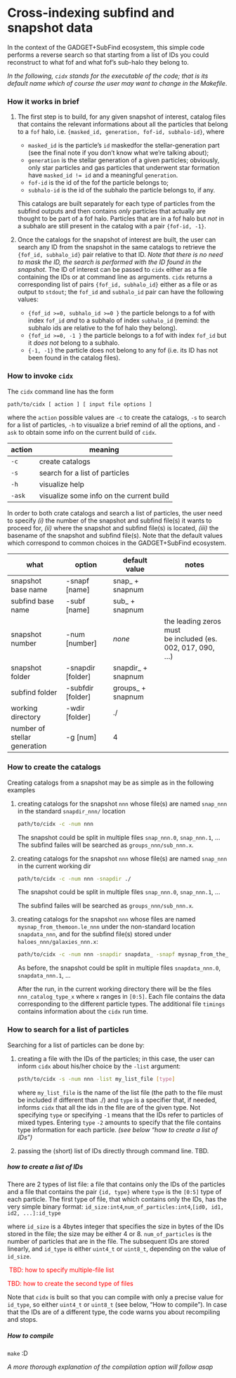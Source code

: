 # Cross-indexing subfind and snapshot data

In the context of the GADGET+SubFind ecosystem, this simple code performs a reverse search so that starting from a list of IDs you could reconstruct to what fof and what fof’s sub-halo they belong to.

_In the following, `cidx` stands for the executable of the code; that is its default name which of course the user may want to change in the Makefile_.

### How it works in brief

1)  The first step is to build, for any given snapshot of interest, catalog files that contains the relevant informations about all the particles that belong to a `fof` halo, i.e. `{masked_id, generation, fof-id, subhalo-id}`, where

    -  `masked_id` is the particle’s `id` maskedfor the stellar-generation part (see the final note if you don’t know what we’re talking about);
    -  `generation` is the stellar generation of a given particles;
       obviously, only star particles and gas particles that underwent star formation have `masked_id != id` and a meaningful `generation`.
    -  `fof-id` is the id of the fof the particle belongs to;
    -  `subhalo-id` is the id of the subhalo the particle belongs to, if any.

    This catalogs are built separately for each type of particles from the subfind outputs and then contains _only_ particles that actually are thought to be part of a fof halo. Particles that are in a fof halo but _not_ in a subhalo are still present in the catalog with a pair `{fof-id, -1}`.

2)  Once the catalogs for the snapshot of interest are built, the user can search any ID from the snapshot in the same catalogs to retrieve the `{fof_id, subhalo_id}` pair relative to that ID.
    _Note that there is no need to mask the ID, the search is performed with the ID found in the snapshot_.
    The ID of interest can be passed to `cidx` either as a file containing the IDs or at command line as arguments.
    `cidx` returns a corresponding list of pairs `{fof_id, subhalo_id}` either as a file or as output to `stdout`; the `fof_id` and `subhalo_id` pair can have the following values:

    -  `{fof_id >=0, subhalo_id >=0 }` the particle belongs to a fof with index `fof_id` _and_ to a subhalo of index `subhalo_id` (remind: the subhalo ids are relative to the fof halo they belong).
    -  `{fof_id >=0, -1 }` the particle belongs to a fof with index `fof_id` but it _does not_ belong to a subhalo.
    -  `{-1, -1}` the particle does not belong to any fof (i.e. its ID has not been found in the catalog files).



### How to invoke `cidx`

The `cidx` command line has the form

```bash
path/to/cidx [ action ] [ input file options ]
```

where the `action` possible values are `-c` to create the catalogs, `-s` to search for a list of particles, `-h` to visualize a brief remind of all the options, and `-ask` to obtain some info on the current build of `cidx`.

| action | meaning      |
| ---- | ---- |
| `-c` | create catalogs      |
| `-s` | search for a list of particles     |
| `-h` | visualize help     |
|  `-ask` | visualize some info on the current build |

In order to both crate catalogs and search a list of particles, the user need to specify _(i)_ the number of the snapshot and subfind file(s) it wants to proceed for, _(ii)_ where the snapshot and subfind file(s) is located, _(iii)_ the basename of the snapshot and subfind file(s).
Note that the default values which correspond to common choices in the GADGET+SubFind ecosystem.

| what                              | option            | default value      | notes                                                        |
| --------------------------------- | ----------------- | ------------------ | ------------------------------------------------------------ |
| snapshot base name                | -snapf [name]     | snap_ + snapnum    |                                                              |
| subfind base name                 | -subf [name]      | sub_ + snapnum     |                                                              |
| snapshot number                   | -num [number]     | _none_             | the leading zeros must<br />be included (es. 002, 017, 090, …) |
| snapshot folder                   | -snapdir [folder] | snapdir_ + snapnum |                                                              |
| subfind folder                    | -subfdir [folder] | groups_ + snapnum  |                                                              |
| working directory                 | -wdir [folder]    | ./                 |                                                              |
| number of<br />stellar generation | -g [num]          | 4                  |                                                              |



### How to create the catalogs

Creating catalogs from a snapshot may be as simple as in the following examples

1.  creating catalogs for the snapshot `nnn` whose file(s) are named `snap_nnn` in the standard `snapdir_nnn/` location

    ```bash
    path/to/cidx -c -num nnn
    ```

    The snapshot could be split in multiple files `snap_nnn.0`, `snap_nnn.1`, …
    The subfind failes will be searched as `groups_nnn/sub_nnn.x`.

2.  creating catalogs for the snapshot `nnn` whose file(s) are named `snap_nnn` in the current working dir

    ```bash
    path/to/cidx -c -num nnn -snapdir ./ 
    ```

    The snapshot could be split in multiple files `snap_nnn.0`, `snap_nnn.1`, …

    The subfind failes will be searched as `groups_nnn/sub_nnn.x`.

3.  creating catalogs for the snapshot `nnn` whose files are named `mysnap_from_themoon.le_nnn` under the non-standard location `snapdata_nnn`, and for the subfind file(s) stored under `haloes_nnn/galaxies_nnn.x`:

    ```bash
    path/to/cidx -c -num nnn -snapdir snapdata_ -snapf mysnap_from_the_moon.le_ -subfdir haloes_ -subf galaxies_
    ```

    As before, the snapshot could be split in multiple files `snapdata_nnn.0`, `snapdata_nnn.1`, …

    After the run, in the current working directory there will be the files `nnn_catalog_type_x` where `x` ranges in `[0:5]`. Each file contains the data corresponding to the different particle types.
    The additional file `timings` contains information about the `cidx` run time.

### How to search for a list of particles

Searching for a list of particles can be done by:

1.  creating a file with the IDs of the particles;
    in this case, the user can inform `cidx` about his/her choice by the `-list` argument:

    ```bash
    psth/to/cidx -s -num nnn -list my_list_file [type]
    ```

    where `my_list_file` is the name of the list file (the path to the file must be included if different than ./) and `type` is a specifier that, if needed, informs `cidx` that all the ids in the file are of the given type.
    Not specifying `type` or specifying `-1` means that the IDs refer to particles of mixed types.
    Entering `type` `-2` amounts to specify that the file contains type information for each particle.
    _(see below “how to create a list of IDs”)_

2.  passing the (short) list of IDs directly through command line.
    TBD.



##### how to create a list of IDs

There are 2 types of list file: a file that contains only the IDs of the particles and a file that contains the pair `{id, type}` where `type` is the `[0:5]` type of each particle.
The first type of file, that which contains only the IDs, has the very simple binary format:
`id_size:int4`,`num_of_particles:int4`,`[id0, id1, id2, ...]:id_type`

where `id_size` is a 4bytes integer that specifies the size in bytes of the IDs stored in the file; the size may be either 4 or 8. `num_of_particles` is the number of particles that are in the file.
The subsequent IDs are stored linearly, and `id_type` is either `uint4_t` or `uint8_t`, depending on the value of `id_size`.

<span style="color: red"> TBD: how to specify multiple-file list </span>

<span style="color: red"> TBD: how to create the second type of files </span>

Note that `cidx` is built so that you can compile with only a precise value for `id_type`, so either `uint4_t` or `uint8_t` (see below, “How to compile”). In case that the IDs are of a different type, the code warns you about recompiling and stops.

##### How to compile

`make` :D

_A more thorough explanation of the compilation option will follow asap_



